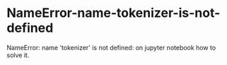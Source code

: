 # NameError-name-tokenizer-is-not-defined
NameError: name 'tokenizer' is not defined: on jupyter notebook how to solve it.
